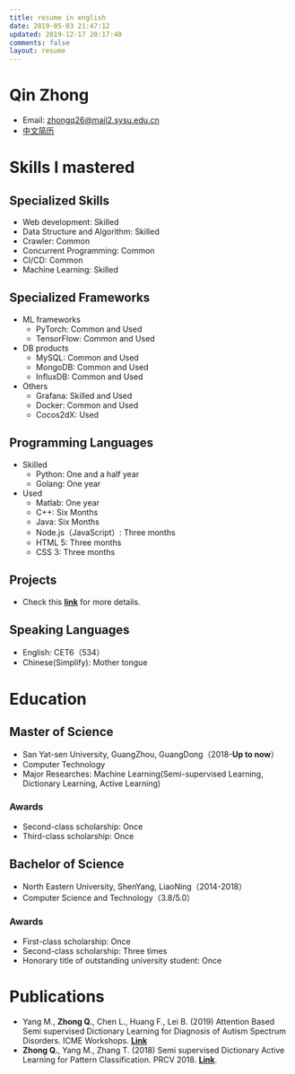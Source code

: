 ```yaml
---
title: resume in english
date: 2019-05-03 21:47:12
updated: 2019-12-17 20:17:40
comments: false
layout: resume
---
```

# Qin Zhong
- Email: [zhongq26@mail2.sysu.edu.cn](mailto:zhongq26@mail2.sysu.edu.cn)
- [中文简历](https://cvblogs.cn/resume/resume.html)

# Skills I mastered
## Specialized Skills
- Web development: Skilled
- Data Structure and Algorithm: Skilled
- Crawler: Common
- Concurrent Programming: Common
- CI/CD: Common
- Machine Learning: Skilled

## Specialized Frameworks
- ML frameworks
    - PyTorch: Common and Used
    - TensorFlow: Common and Used
- DB products
    - MySQL: Common and Used
    - MongoDB: Common and Used
    - InfluxDB: Common and Used
- Others
    - Grafana: Skilled and Used
    - Docker: Common and Used
    - Cocos2dX: Used

## Programming Languages
- Skilled
    - Python: One and a half year
    - Golang: One year
- Used
    - Matlab: One year
    - C++: Six Months
    - Java: Six Months
    - Node.js（JavaScript）: Three months
    - HTML 5: Three months
    - CSS 3: Three months

## Projects
- Check this [**link**](https://cvblogs.cn/projects/) for more details.

## Speaking Languages
- English: CET6（534）
- Chinese(Simplify): Mother tongue

# Education
## Master of Science
- San Yat-sen University, GuangZhou, GuangDong（2018-**Up to now**）
- Computer Technology
- Major Researches: Machine Learning(Semi-supervised Learning, Dictionary Learning, Active Learning)

### Awards
- Second-class scholarship: Once
- Third-class scholarship: Once

## Bachelor of Science
- North Eastern University, ShenYang, LiaoNing（2014-2018）
- Computer Science and Technology（3.8/5.0）

### Awards
- First-class scholarship: Once
- Second-class scholarship: Three times
- Honorary title of outstanding university student: Once

# Publications
- Yang M., **Zhong Q.**, Chen L., Huang F., Lei B. (2019) Attention Based Semi supervised Dictionary Learning for Diagnosis of Autism Spectrum Disorders. ICME Workshops. [**Link**](https://dblp.org/rec/html/conf/icmcs/YangZCHL19)
- **Zhong Q.**, Yang M., Zhang T. (2018) Semi supervised Dictionary Active Learning for Pattern Classification. PRCV 2018. [**Link**](https://link.springer.com/chapter/10.1007/978-3-030-03338-5_47).
